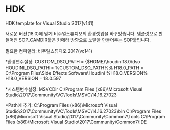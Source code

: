 # HDK
HDK template for Visual Studio 2017(v141)

새로운 버젼(18.0)에 맞게 비주얼스튜디오의 환경셋업을 바꾸었습니다. 템플릿으로 만들어진 SOP_CAMDIR툴은 카메라 방향으로 노말을 만들어주는 SOP툴입니다.

필요한 컴파일러: 비주얼스튜디오 2017(vc141)

*환경변수설정:
CUSTOM_DSO_PATH = {$HOME}\houdini18.0\dso
HOUDINI_DSO_PATH = %CUSTOM_DSO_PATH%;&
H18.0_PATH = C:\Program Files\Side Effects Software\Houdini %H18.0_VERSION% 
H18.0_VERSION = 18.0.597

*시스템변수설정: 
MSVCDir C:\Program Files (x86)\Microsoft Visual Studio\2017\Community\VC\Tools\MSVC\14.16.27023​

*Path에 추가:
C:\Program Files (x86)\Microsoft Visual Studio\2017\Community\VC\Tools\MSVC\14.16.27023\bin​
C:\Program Files (x86)\Microsoft Visual Studio\2017\Community\Common7\Tools​
C:\Program Files (x86)\Microsoft Visual Studio\2017\Community\Common7\IDE​
